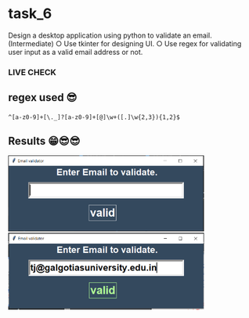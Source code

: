 # task_6
Design a desktop application using python to validate an email. (Intermediate)
    ○ Use tkinter for designing UI.
    ○ Use regex for validating user input as a valid email address or not.

### LIVE CHECK 

## regex used 😎
`^[a-z0-9]+[\._]?[a-z0-9]+[@]\w+([.]\w{2,3}){1,2}$`

## Results 😁😎😎
<div>
    <img src="https://github.com/rishabhjainfinal/technojam-task/blob/main/task_6/default.PNG" alt="question" width="400" >
    <img src="https://github.com/rishabhjainfinal/technojam-task/blob/main//task_6/solved.PNG" alt="solved" width="400" >
</div>